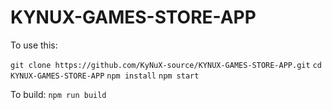 # KYNUX-GAMES-STORE-APP
To use this:

`git clone https://github.com/KyNuX-source/KYNUX-GAMES-STORE-APP.git`
`cd KYNUX-GAMES-STORE-APP`
`npm install`
`npm start`

To build:
`npm run build`
